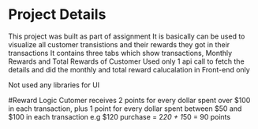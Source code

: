 # Project Details

This project was built as part of assignment
It is basically can be used to visualize all customer transistions and their rewards they got in their transactions
It contains three tabs which show transactions, Monthly Rewards and Total Rewards of Customer 
Used only 1 api call to fetch the details and did the monthly and total reward calucalation in Front-end only

Not used any libraries for UI

#Reward Logic
Cutomer receives 2 points for every dollar spent over $100 in each transaction, plus 1 point for every dollar spent between $50 and $100 in each transaction
e.g $120 purchase =  2*20 + 1*50 = 90 points

